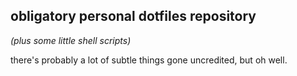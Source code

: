 ## obligatory personal dotfiles repository

_(plus some little shell scripts)_

there's probably a lot of subtle things gone uncredited,
but oh well.
